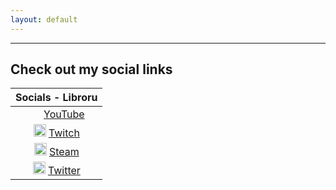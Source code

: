 ```yaml
---
layout: default
---
```


---

## Check out my social links

| Socials - Libroru  |
|:-------------:|
| <image src = "https://clipart.info/images/ccovers/1590430652red-youtube-logo-png-xl.png" width="20px" height="15px"></image>  [YouTube](https://www.youtube.com/channel/UCpNA4-mfV_bhbcjHBPluRpQ) |
| <image src = "http://assets.stickpng.com/images/580b57fcd9996e24bc43c540.png" width="20px" height="20px"></image>  [Twitch](https://www.twitch.tv/libroru) |
| <image src = "https://cdn.freebiesupply.com/images/large/2x/steam-logo-transparent.png" width="20px" height="20px"></image>  [Steam](https://steamcommunity.com/id/libroru/)|
| <image src = "http://assets.stickpng.com/thumbs/580b57fcd9996e24bc43c53e.png" width="20px" height="20px"></image>  [Twitter](https://twitter.com/AlexLibroru)|
